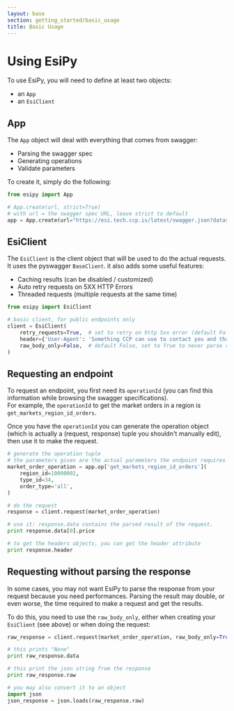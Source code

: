 ```yaml
---
layout: base
section: getting_started/basic_usage
title: Basic Usage
---
```

# Using EsiPy

To use EsiPy, you will need to define at least two objects:
* an `App`
* an `EsiClient`

## App

The `App` object will deal with everything that comes from swagger: 
* Parsing the swagger spec
* Generating operations
* Validate parameters

To create it, simply do the following:
```python
from esipy import App

# App.create(url, strict=True)
# with url = the swagger spec URL, leave strict to default
app = App.create(url="https://esi.tech.ccp.is/latest/swagger.json?datasource=tranquility")
```

## EsiClient

The `EsiClient` is the client object that will be used to do the actual requests.<br>
It uses the pyswagger `BaseClient`. it also adds some useful features:
* Caching results (can be disabled / customized)
* Auto retry requests on 5XX HTTP Errors
* Threaded requests (multiple requests at the same time)

```python
from esipy import EsiClient

# basic client, for public endpoints only
client = EsiClient(
    retry_requests=True,  # set to retry on http 5xx error (default False)
    header={'User-Agent': 'Something CCP can use to contact you and that define your app'},
    raw_body_only=False,  # default False, set to True to never parse response and only return raw JSON string content.
)
```

## Requesting an endpoint

To request an endpoint, you first need its `operationId` (you can find this information while browsing the swagger specifications).<br>
For example, the `operationId` to get the market orders in a region is `get_markets_region_id_orders`.

Once you have the `operationId` you can generate the operation object (which is actually a (request, response) tuple you shouldn't manually edit), then use it to make the request.

```python
# generate the operation tuple
# the parameters given are the actual parameters the endpoint requires
market_order_operation = app.op['get_markets_region_id_orders'](
    region_id=10000002,
    type_id=34,
    order_type='all',
)

# do the request
response = client.request(market_order_operation)

# use it: response.data contains the parsed result of the request.
print response.data[0].price

# to get the headers objects, you can get the header attribute
print response.header
```

## Requesting without parsing the response

In some cases, you may not want EsiPy to parse the response from your request because you need performances. Parsing the result may double, or even worse, the time required to make a request and get the results. 

To do this, you need to use the `raw_body_only`, either when creating your `EsiClient` (see above) or when doing the request:

```python
raw_response = client.request(market_order_operation, raw_body_only=True)

# this prints "None"
print raw_response.data

# this print the json string from the response
print raw_response.raw

# you may also convert it to an object
import json
json_response = json.loads(raw_response.raw)
``` 

